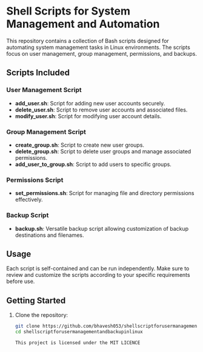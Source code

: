 # Shell Scripts for System Management and Automation

This repository contains a collection of Bash scripts designed for automating system management tasks in Linux environments. The scripts focus on user management, group management, permissions, and backups.

## Scripts Included

### User Management Script

- **add_user.sh**: Script for adding new user accounts securely.
- **delete_user.sh**: Script to remove user accounts and associated files.
- **modify_user.sh**: Script for modifying user account details.

### Group Management Script

- **create_group.sh**: Script to create new user groups.
- **delete_group.sh**: Script to delete user groups and manage associated permissions.
- **add_user_to_group.sh**: Script to add users to specific groups.

### Permissions Script

- **set_permissions.sh**: Script for managing file and directory permissions effectively.

### Backup Script

- **backup.sh**: Versatile backup script allowing customization of backup destinations and filenames.

## Usage

Each script is self-contained and can be run independently. Make sure to review and customize the scripts according to your specific requirements before use.

## Getting Started

1. Clone the repository:
   ```bash
   git clone https://github.com/bhavesh053/shellscriptforusermanagementandbackupinlinux.git
   cd shellscriptforusermanagementandbackupinlinux

   This project is licensed under the MIT LICENCE
